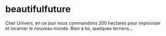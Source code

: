 # beautifulfuture
Cher Univers, en ce jour nous commandons 200 hectares pour improviser et incarner le nouveau monde. Bien à toi, quelques terriens...
